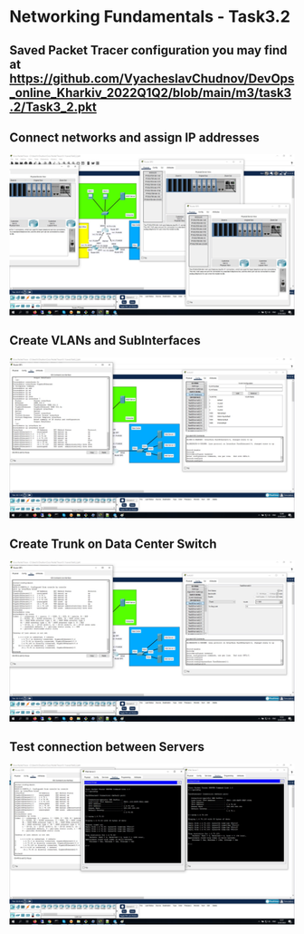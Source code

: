 # Networking Fundamentals - Task3.2

## Saved Packet Tracer configuration you may find at https://github.com/VyacheslavChudnov/DevOps_online_Kharkiv_2022Q1Q2/blob/main/m3/task3.2/Task3_2.pkt

## Connect networks and assign IP addresses

![Connect networks](https://github.com/VyacheslavChudnov/DevOps_online_Kharkiv_2022Q1Q2/blob/main/m3/task3.2/001_Connect_networks.jpg)

## Create VLANs and SubInterfaces

![Create VLANs](https://github.com/VyacheslavChudnov/DevOps_online_Kharkiv_2022Q1Q2/blob/main/m3/task3.2/002_Create_VLAN.jpg)

## Create Trunk on Data Center Switch

![Create Trunk](https://github.com/VyacheslavChudnov/DevOps_online_Kharkiv_2022Q1Q2/blob/main/m3/task3.2/003_Create_Trunk.jpg)

## Test connection between Servers

![Ping Servers](https://github.com/VyacheslavChudnov/DevOps_online_Kharkiv_2022Q1Q2/blob/main/m3/task3.2/004_Ping_Servers.jpg)